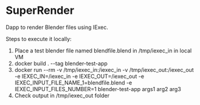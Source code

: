 # SuperRender
Dapp to render Blender files using IExec.

Steps to execute it locally:
1. Place a test blender file named blendfile.blend in /tmp/iexec_in in local VM
2. docker build . --tag blender-test-app
3. docker run --rm     -v /tmp/iexec_in:/iexec_in     -v /tmp/iexec_out:/iexec_out     -e IEXEC_IN=/iexec_in     -e IEXEC_OUT=/iexec_out  -e IEXEC_INPUT_FILE_NAME_1=blendfile.blend -e IEXEC_INPUT_FILES_NUMBER=1   blender-test-app args1 arg2 arg3
4. Check output in /tmp/iexec_out folder
